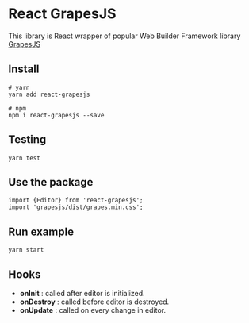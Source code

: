 # React GrapesJS
  
This library is React wrapper of popular Web Builder Framework library [GrapesJS](https://github.com/artf/grapesjs)
  
## Install
```
# yarn
yarn add react-grapesjs

# npm
npm i react-grapesjs --save
```

## Testing
```
yarn test
```

## Use the package
```
import {Editor} from 'react-grapesjs';
import 'grapesjs/dist/grapes.min.css';
```

## Run example
```
yarn start
```

## Hooks
- **onInit** : called after editor is initialized.
- **onDestroy** : called before editor is destroyed.
- **onUpdate** : called on every change in editor.
